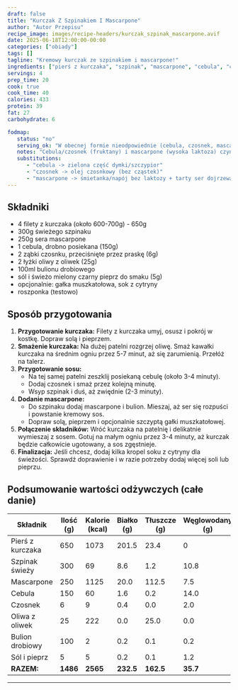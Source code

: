 ```yaml
---
draft: false
title: "Kurczak Z Szpinakiem I Mascarpone"
author: "Autor Przepisu"
recipe_image: images/recipe-headers/kurczak_szpinak_mascarpone.avif
date: 2025-06-18T12:00:00-00:00
categories: ["obiady"]
tags: []
tagline: "Kremowy kurczak ze szpinakiem i mascarpone!"
ingredients: ["pierś z kurczaka", "szpinak", "mascarpone", "cebula", "czosnek", "oliwa", "bulion", "cytryna"]
servings: 4
prep_time: 20
cook: true
cook_time: 40
calories: 433
protein: 39
fat: 27
carbohydrate: 6

fodmap:
   status: "no"
   serving_ok: "W obecnej formie nieodpowiednie (cebula, czosnek, mascarpone)"
   notes: "Cebula/czosnek (fruktany) i mascarpone (wysoka laktoza) czynią danie niezgodne na etapie eliminacji."
   substitutions:
      - "cebula -> zielona część dymki/szczypior"
      - "czosnek -> olej czosnkowy (bez cząstek)"
      - "mascarpone -> śmietanka/napój bez laktozy + tarty ser dojrzewający (w małej porcji)"
---
```


## Składniki
- 4 filety z kurczaka (około 600-700g) - 650g
- 300g świeżego szpinaku
- 250g sera mascarpone
- 1 cebula, drobno posiekana (150g)
- 2 ząbki czosnku, przeciśnięte przez praskę (6g)
- 2 łyżki oliwy z oliwek (25g)
- 100ml bulionu drobiowego
- sól i świeżo mielony czarny pieprz do smaku (5g)
- opcjonalnie: gałka muszkatołowa, sok z cytryny
- roszponka (testowo)

## Sposób przygotowania
1. **Przygotowanie kurczaka:** Filety z kurczaka umyj, osusz i pokrój w kostkę. Dopraw solą i pieprzem.
2. **Smażenie kurczaka:** Na dużej patelni rozgrzej oliwę. Smaż kawałki kurczaka na średnim ogniu przez 5-7 minut, aż się zarumienią. Przełóż na talerz.
3. **Przygotowanie sosu:**
   - Na tej samej patelni zeszklij posiekaną cebulę (około 3-4 minuty).
   - Dodaj czosnek i smaż przez kolejną minutę.
   - Wsyp szpinak i duś, aż zwiędnie (2-3 minuty).
4. **Dodanie mascarpone:**
   - Do szpinaku dodaj mascarpone i bulion. Mieszaj, aż ser się rozpuści i powstanie kremowy sos.
   - Dopraw solą, pieprzem i opcjonalnie szczyptą gałki muszkatołowej.
5. **Połączenie składników:** Wróć kurczaka na patelnię i delikatnie wymieszaj z sosem. Gotuj na małym ogniu przez 3-4 minuty, aż kurczak będzie całkowicie ugotowany, a sos zgęstnieje.
6. **Finalizacja:** Jeśli chcesz, dodaj kilka kropel soku z cytryny dla świeżości. Sprawdź doprawienie i w razie potrzeby dodaj więcej soli lub pieprzu.

## Podsumowanie wartości odżywczych (całe danie)

| Składnik         | Ilość (g) | Kalorie (kcal) | Białko (g) | Tłuszcze (g) | Węglowodany (g) |
|------------------|-----------|---------------|------------|--------------|-----------------|
| Pierś z kurczaka | 650       | 1073          | 201.5      | 23.4         | 0               |
| Szpinak świeży   | 300       | 69            | 8.6        | 1.2          | 10.8            |
| Mascarpone       | 250       | 1125          | 20.0       | 112.5        | 7.5             |
| Cebula           | 150       | 60            | 1.6        | 0.2          | 14.0            |
| Czosnek          | 6         | 9             | 0.4        | 0.0          | 2.0             |
| Oliwa z oliwek   | 25        | 222           | 0.0        | 25.0         | 0.0             |
| Bulion drobiowy  | 100       | 2             | 0.2        | 0.1          | 0.2             |
| Sól i pieprz     | 5         | 5             | 0.2        | 0.1          | 1.2             |
| **RAZEM:**       | **1486**  | **2565**      | **232.5**  | **162.5**    | **35.7**        |

---